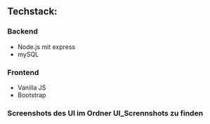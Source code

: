 ## Techstack: 

### Backend 
- Node.js mit express
- mySQL 

### Frontend
- Vanilla JS
- Bootstrap

### Screenshots des UI im Ordner UI_Scrennshots zu finden
